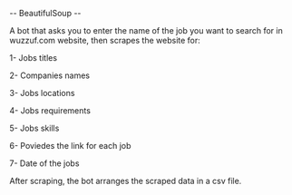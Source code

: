 -- BeautifulSoup --

A bot that asks you to enter the name of the job you want to search for in wuzzuf.com website, then scrapes the website for:

1- Jobs titles

2- Companies names

3- Jobs locations

4- Jobs requirements

5- Jobs skills

6- Poviedes the link for each job

7- Date of the jobs

After scraping, the bot arranges the scraped data in a csv file.
